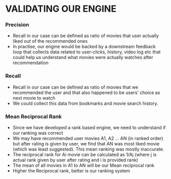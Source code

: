 # VALIDATING OUR ENGINE

### Precision
- Recall in our case can be defined as ratio of movies that user actually liked out of the recommended ones
- In practise, our engine would be backed by a downstream feedback loop that collects data related to user-clicks, history, video log etc that could help us understand what movies were actually watches after recommendation

### Recall
- Recall in our case can be defined as ratio of movies that we recommended the user and that also happened to be users' choice as next movie to watch
- We could collect this data from bookmarks and movie search history.

### Mean Reciprocal Rank
- Since we have developed a rank based engine, we need to understand if our ranking was correct
- We may have recommended user movies A1, A2 ... AN (in ranked order) but after rating is given by user, we find that AN was most liked movie (which was least suggested). This mean ranking was mostly inaccurate.
- The reciprocal rank for Ai movie can be calculated as 1/Aj (where j is actual rank given by user after rating and i is provided rank)
- The mean of all movies in A1 to AN will be our Mean reciprocal rank
- Higher the Reciprocal rank, better is our ranking system